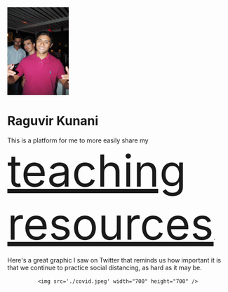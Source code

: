 <img src='./image.jpg' width="140" height="200" />

# Raguvir Kunani

This is a platform for me to more easily share my <a href="https://rkunani.github.io/teaching/" style="font-size:100px">teaching resources</a>.

Here's a great graphic I saw on Twitter that reminds us how important it is that we continue to practice social distancing, as hard as it may be.

<center>

    <img src='./covid.jpeg' width="700" height="700" />

</center>
